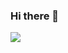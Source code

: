 ### Hi there 👋

<!--
**Taoudi/Taoudi** is a ✨ _special_ ✨ repository because its `README.md` (this file) appears on your GitHub profile.

Here are some ideas to get you started:

- 🔭 I’m currently working on ...
- 🌱 I’m currently learning ...
- 👯 I’m looking to collaborate on ...
- 🤔 I’m looking for help with ...
- 💬 Ask me about ...
- 📫 How to reach me: ...
- 😄 Pronouns: ...
- ⚡ Fun fact: ...
-->

<a href="https://github.com/taoudi">
  <img align="center" src="https://github-readme-stats-lyzk0bj8r-taoudi128-gmailcom.vercel.app/api/top-langs/?username=Taoudi&hide=jupyter%20notebook&theme=transparent&count_private=false&hide=Makefile" />
</a>
